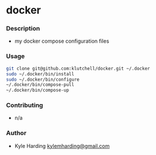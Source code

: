 # docker #

### Description ###

* my docker compose configuration files

### Usage ###

```bash
git clone git@github.com:klutchell/docker.git ~/.docker
sudo ~/.docker/bin/install
sudo ~/.docker/bin/configure
~/.docker/bin/compose-pull
~/.docker/bin/compose-up
```

### Contributing ###

* n/a

### Author ###

* Kyle Harding <kylemharding@gmail.com>
